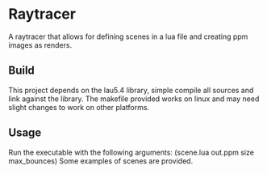 # Raytracer
A raytracer that allows for defining scenes in a lua file and creating ppm images as renders.

## Build
This project depends on the lau5.4 library, simple compile all sources and link against the library. The makefile provided works on linux and may need slight changes to work on other platforms.

## Usage
Run the executable with the following arguments: (scene.lua out.ppm size max_bounces)
Some examples of scenes are provided.
